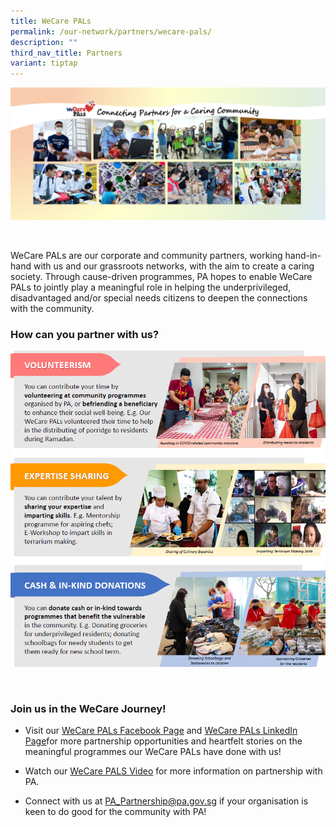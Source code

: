 ```yaml
---
title: WeCare PALs
permalink: /our-network/partners/wecare-pals/
description: ""
third_nav_title: Partners
variant: tiptap
---
```

<div class="isomer-image-wrapper">
<img style="width:600px" height="auto" width="100%" alt="Collage of People's Association's Community Events and Partners" src="/images/Our%20Network/Partners/Facebook%20Banner%20(Final)%2027%20April.jpg">
</div>
<p>
<br>
</p>
<p>WeCare PALs are our corporate and community partners, working hand-in-hand
with us and our grassroots networks, with the aim to create a caring society.
Through cause-driven programmes, PA hopes to enable WeCare PALs to jointly
play a meaningful role in helping the underprivileged, disadvantaged and/or
special needs citizens to deepen the connections with the community.</p>
<h3>How can you partner with us?</h3>
<div class="isomer-image-wrapper">
<img style="width:600px" height="auto" width="100%" alt="Infographic on Partnering and Volunteering with People's Association" src="/images/Our%20Network/Partners/We%20care%20PALS.png">
</div>
<p>
<br>
</p>
<h3>Join us in the WeCare Journey!</h3>
<ul data-tight="true" class="tight">
<li>
<p>Visit our <a href="https://www.facebook.com/login/?next=https%3A%2F%2Fwww.facebook.com%2FWeCarePALs" rel="noopener noreferrer nofollow" target="_blank">WeCare PALs Facebook Page</a> and
<a href="https://www.linkedin.com/company/wecarepals/" rel="noopener noreferrer nofollow" target="_blank">WeCare PALs LinkedIn Page</a>for more partnership opportunities and heartfelt
stories on the meaningful programmes our WeCare PALs have done with us!</p>
</li>
<li>
<p>Watch our <a href="https://www.youtube.com/watch?v=yJkPFgliSBA" rel="noopener noreferrer nofollow" target="_blank">WeCare PALS Video</a> for
more information on partnership with PA.</p>
</li>
<li>
<p>Connect with us at <a href="mailto: PA_Partnership@pa.gov.sg" rel="noopener noreferrer nofollow" target="_blank">PA_Partnership@pa.gov.sg</a> if
your organisation is keen to do good for the community with PA!</p>
</li>
</ul>
<p></p>